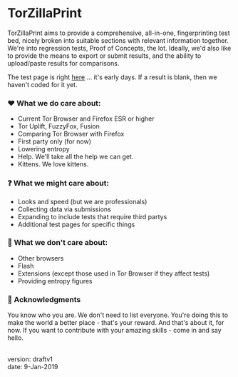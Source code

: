 # TorZillaPrint

TorZillaPrint aims to provide a comprehensive, all-in-one, fingerprinting test bed, nicely broken into suitable sections with relevant information together. We're into regression tests, Proof of Concepts, the lot. Ideally, we'd also like to provide the means to export or submit results, and the ability to upload/paste results for comparisons.

The test page is right [here](https://ghacksuserjs.github.io/TorZillaPrint/TorZillaPrint.html) ... it's early days. If a result is blank, then we haven't coded for it yet.


### :heart: What we do care about:
- Current Tor Browser and Firefox ESR or higher
- Tor Uplift, FuzzyFox, Fusion
- Comparing Tor Browser with Firefox
- First party only (for now)
- Lowering entropy
- Help. We'll take all the help we can get.
- Kittens. We love kittens.

### :question: What we might care about:
- Looks and speed (but we are professionals)
- Collecting data via submissions
- Expanding to include tests that require third partys
- Additional test pages for specific things

### :hankey: What we don't care about:
- Other browsers
- Flash
- Extensions (except those used in Tor Browser if they affect tests)
- Providing entropy figures

### :kiss: Acknowledgments

You know who you are. We don't need to list everyone. You're doing this to make the world a better place - that's your reward. And that's about it, for now. If you want to contribute with your amazing skills - come in and say hello.

<br>
version: draftv1<br>date: 9-Jan-2019
